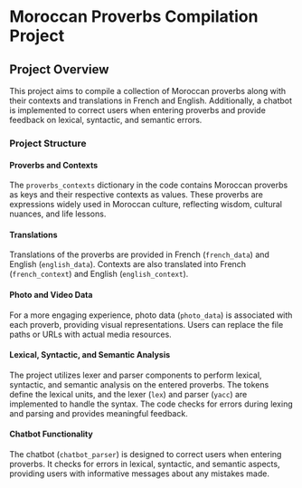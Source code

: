 # Moroccan Proverbs Compilation Project

## Project Overview

This project aims to compile a collection of Moroccan proverbs along with their contexts and translations in French and English. Additionally, a chatbot is implemented to correct users when entering proverbs and provide feedback on lexical, syntactic, and semantic errors.

### Project Structure

#### Proverbs and Contexts

The `proverbs_contexts` dictionary in the code contains Moroccan proverbs as keys and their respective contexts as values. These proverbs are expressions widely used in Moroccan culture, reflecting wisdom, cultural nuances, and life lessons.

#### Translations

Translations of the proverbs are provided in French (`french_data`) and English (`english_data`). Contexts are also translated into French (`french_context`) and English (`english_context`).

#### Photo and Video Data

For a more engaging experience, photo data (`photo_data`) is associated with each proverb, providing visual representations. Users can replace the file paths or URLs with actual media resources.

#### Lexical, Syntactic, and Semantic Analysis

The project utilizes lexer and parser components to perform lexical, syntactic, and semantic analysis on the entered proverbs. The tokens define the lexical units, and the lexer (`lex`) and parser (`yacc`) are implemented to handle the syntax. The code checks for errors during lexing and parsing and provides meaningful feedback.

#### Chatbot Functionality

The chatbot (`chatbot_parser`) is designed to correct users when entering proverbs. It checks for errors in lexical, syntactic, and semantic aspects, providing users with informative messages about any mistakes made.
